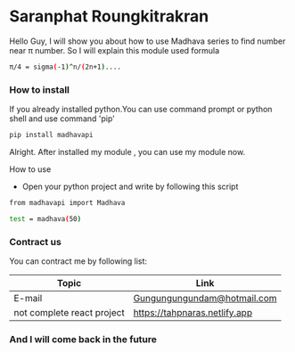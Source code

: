 # Saranphat Roungkitrakran

Hello Guy, I will show you about how to use Madhava series to find number near π number. So I will explain this module used formula

```sh
π/4 = sigma(-1)^n/(2n+1)....
```

### How to install 

If you already installed python.You can use command prompt or python shell and use command 'pip'

```sh
pip install madhavapi
```

Alright. After installed my module , you can use my module now.

How to use 
- Open your python project and write by following this script
```sh
from madhavapi import Madhava

test = madhava(50)

```

### Contract us

You can contract me by following list:

| Topic | Link |
| ------ | ------ |
| E-mail |Gungungungundam@hotmail.com |
| not complete react project | https://tahpnaras.netlify.app |

### And I will come back in the future
